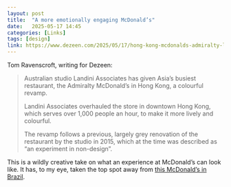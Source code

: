 ```yaml
---
layout: post
title:  "A more emotionally engaging McDonald’s"
date:   2025-05-17 14:45
categories: [Links]
tags: [design]
link: https://www.dezeen.com/2025/05/17/hong-kong-mcdonalds-admiralty-landini-associates/
---
```


Tom Ravenscroft, writing for Dezeen:

>Australian studio Landini Associates has given Asia’s busiest restaurant, the Admiralty McDonald’s in Hong Kong, a colourful revamp.
>
>Landini Associates overhauled the store in downtown Hong Kong, which serves over 1,000 people an hour, to make it more lively and colourful.
>
>The revamp follows a previous, largely grey renovation of the restaurant by the studio in 2015, which at the time was described as “an experiment in non-design”.

This is a wildly creative take on what an experience at McDonald’s can look like. It has, to my eye, taken the top spot away from [this McDonald’s in Brazil](https://www.dezeen.com/2023/09/26/superlimao-mass-timber-mcdonalds-sao-paulo/).
